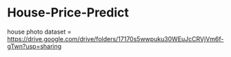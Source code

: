 # House-Price-Predict

house photo dataset = https://drive.google.com/drive/folders/17170s5wwpuku30WEuJcCRVjVm6f-gTwn?usp=sharing
